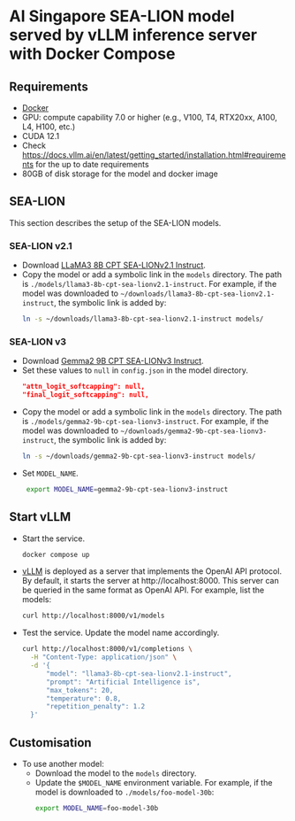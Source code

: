 # AI Singapore SEA-LION model served by vLLM inference server with Docker Compose

## Requirements
- [Docker](https://docs.docker.com/engine/install/)
- GPU: compute capability 7.0 or higher (e.g., V100, T4, RTX20xx, A100, L4, H100, etc.)
- CUDA 12.1
- Check https://docs.vllm.ai/en/latest/getting_started/installation.html#requirements for the up to date requirements
- 80GB of disk storage for the model and docker image

## SEA-LION
This section describes the setup of the SEA-LION models.

### SEA-LION v2.1
- Download [LLaMA3 8B CPT SEA-LIONv2.1 Instruct](https://huggingface.co/aisingapore/llama3-8b-cpt-sea-lionv2.1-instruct).
- Copy the model or add a symbolic link in the `models` directory. The path is `./models/llama3-8b-cpt-sea-lionv2.1-instruct`. For example, if the model was downloaded to `~/downloads/llama3-8b-cpt-sea-lionv2.1-instruct`, the symbolic link is added by:
  ```bash
  ln -s ~/downloads/llama3-8b-cpt-sea-lionv2.1-instruct models/
  ```

### SEA-LION v3
- Download [Gemma2 9B CPT SEA-LIONv3 Instruct](https://huggingface.co/aisingapore/gemma2-9b-cpt-sea-lionv3-instruct).
- Set these values to `null` in `config.json` in the model directory.
  ```config.json
  "attn_logit_softcapping": null,
  "final_logit_softcapping": null,
  ```
- Copy the model or add a symbolic link in the `models` directory. The path is `./models/gemma2-9b-cpt-sea-lionv3-instruct`. For example, if the model was downloaded to `~/downloads/gemma2-9b-cpt-sea-lionv3-instruct`, the symbolic link is added by:
  ```bash
  ln -s ~/downloads/gemma2-9b-cpt-sea-lionv3-instruct models/
  ```
- Set `MODEL_NAME`.
  ```bash
   export MODEL_NAME=gemma2-9b-cpt-sea-lionv3-instruct
   ```

## Start vLLM
- Start the service.
  ```bash
  docker compose up
  ```
- [vLLM](https://docs.vllm.ai/en/stable/) is deployed as a server that implements the OpenAI API protocol. By default, it starts the server at http://localhost:8000. This server can be queried in the same format as OpenAI API. For example, list the models:
  ```bash
  curl http://localhost:8000/v1/models
  ```
- Test the service. Update the model name accordingly.
  ```bash
  curl http://localhost:8000/v1/completions \
    -H "Content-Type: application/json" \
    -d '{
        "model": "llama3-8b-cpt-sea-lionv2.1-instruct",
        "prompt": "Artificial Intelligence is",
        "max_tokens": 20,
        "temperature": 0.8,
        "repetition_penalty": 1.2
    }'
  ```

## Customisation
- To use another model:
  - Download the model to the ```models``` directory.
  - Update the ```$MODEL_NAME``` environment variable. For example, if the model is downloaded to ```./models/foo-model-30b```:
    ```bash
    export MODEL_NAME=foo-model-30b
    ```
